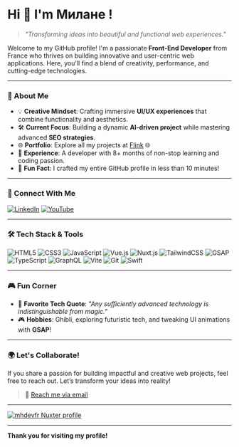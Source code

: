 # Hi 👋 I'm **Милане** !

> _"Transforming ideas into beautiful and functional web experiences."_

Welcome to my GitHub profile! I'm a passionate **Front-End Developer** from France who thrives on building innovative and user-centric web applications. Here, you'll find a blend of creativity, performance, and cutting-edge technologies.

---

### 🎨 About Me

- 💡 **Creative Mindset**: Crafting immersive **UI/UX experiences** that combine functionality and aesthetics.
- 🛠️ **Current Focus**: Building a dynamic **AI-driven project** while mastering advanced **SEO strategies**.
- 🌐 **Portfolio**: Explore all my projects at [Flink](https://flink-agency.dev) 🌐
- 📓 **Experience**: A developer with 8+ months of non-stop learning and coding passion.
- 🚀 **Fun Fact**: I crafted my entire GitHub profile in less than 10 minutes!

---

### 🔗 Connect With Me

[![LinkedIn](https://img.shields.io/badge/-LinkedIn-0077b5?style=flat&logo=linkedin&logoColor=white)](https://linkedin.com/in/mhdev)
[![YouTube](https://img.shields.io/badge/-YouTube-ff0000?style=flat&logo=youtube&logoColor=white)](https://youtube.com/mhdev)

---

### 🛠️ Tech Stack & Tools

![HTML5](https://img.shields.io/badge/-HTML5-E34F26?style=flat&logo=html5&logoColor=white)
![CSS3](https://img.shields.io/badge/-CSS3-1572B6?style=flat&logo=css3&logoColor=white)
![JavaScript](https://img.shields.io/badge/-JavaScript-F7DF1E?style=flat&logo=javascript&logoColor=black)
![Vue.js](https://img.shields.io/badge/-Vue.js-4FC08D?style=flat&logo=vue.js&logoColor=white)
![Nuxt.js](https://img.shields.io/badge/-Nuxt.js-00DC82?style=flat&logo=nuxtdotjs&logoColor=white)
![TailwindCSS](https://img.shields.io/badge/-TailwindCSS-06B6D4?style=flat&logo=tailwindcss&logoColor=white)
![GSAP](https://img.shields.io/badge/-GSAP-88CE02?style=flat&logo=greensock&logoColor=white)
![TypeScript](https://img.shields.io/badge/-TypeScript-3178C6?style=flat&logo=typescript&logoColor=white)
![GraphQL](https://img.shields.io/badge/-GraphQL-E10098?style=flat&logo=graphql&logoColor=white)
![Vite](https://img.shields.io/badge/-Vite-646CFF?style=flat&logo=vite&logoColor=white)
![Git](https://img.shields.io/badge/-Git-F05032?style=flat&logo=git&logoColor=white)
![Swift](https://img.shields.io/badge/Swift-F05138?logo=Swift&logoColor=white)

---

### 🎮 Fun Corner

- 🌟 **Favorite Tech Quote**: _"Any sufficiently advanced technology is indistinguishable from magic."_
- 🎮 **Hobbies**: Ghibli, exploring futuristic tech, and tweaking UI animations with **GSAP**!

---

### 🌍 Let's Collaborate!

If you share a passion for building impactful and creative web projects, feel free to reach out. Let’s transform your ideas into reality!

> 📧 [Reach me via email](mailto:mhdev@flink-agency.dev)

---

[![mhdevfr Nuxter profile](https://nuxters.nuxt.com/card/mhdevfr/og.png)](https://nuxters.nuxt.com/mhdevfr)


---

**Thank you for visiting my profile!**
